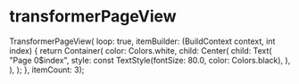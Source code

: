 # transformerPageView

TransformerPageView(
      loop: true,
      itemBuilder: (BuildContext context, int index) {
        return Container(
          color: Colors.white,
          child: Center(
            child: Text(
              "Page 0$index",
              style: const TextStyle(fontSize: 80.0, color: Colors.black),
            ),
          ),
        );
      },
      itemCount: 3);